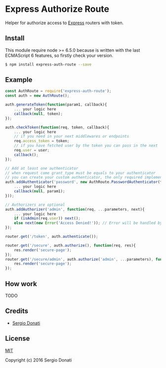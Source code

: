 # Express Authorize Route

Helper for authorize access to [Express](http://expressjs.com/) routers with token.

## Install

This module require node >= 6.5.0 because is written with the last ECMAScript 6 features, so firstly check your version.

```bash
$ npm install express-auth-route --save
```

## Example

```javascript
const AuthRoute = require('express-auth-route');
const auth = new AuthRoute();

auth.generateToken(function(param1, callback){
	... your logic here
	callback(null, token);
});

auth.checkToken(function(req, token, callback){
	... your logic here
	// if you need in your next middlewares or endpoints
	req.access_token = token;
	// if you have fetched user by the token you can pass in the next
	req.user = user;
	callback();
});

// Add at least one authenticator
// when request come grant_type must be equals to your authenticator
// you can create your custom authenticator, the only required implemented method is 'authenticate(req, done)'
auth.addAuthenticator('password', new AuthRoute.PasswordAuthenticator(function(username, password, done){
	... your logic here
	callback(null, param1);
}));

// Authorizers are optional
auth.addAuthorizer('admin', function(req, ...parameters, next){
	... your logic here
	if (isAdmin(req.user)) next();
	else next(new Error('Access Denied!'));	// Error will be handled by AuthRoute
});

router.get('/token', auth.authenticate());

router.get('/secure', auth.authorize(), function(req, res){
	res.render('secure-page');
});
router.get('/secure/admin', auth.authorize('admin', ...parameters), function(req, res){
	res.render('secure-page');
});
```

## How work

TODO

## Credits

- [Sergio Donati](https://github.com/SergioDonati)

## License

[MIT](LICENSE)

Copyright (c) 2016 Sergio Donati
